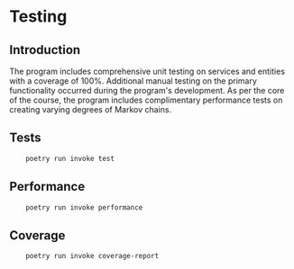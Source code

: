 # Testing

## Introduction

The program includes comprehensive unit testing on services and entities with a coverage of 100%. Additional manual testing on the primary functionality occurred during the program's development. As per the core of the course, the program includes complimentary performance tests on creating varying degrees of Markov chains.

## Tests
```bash
    poetry run invoke test
```

## Performance
```bash
    poetry run invoke performance
```

## Coverage
```bash
    poetry run invoke coverage-report
````